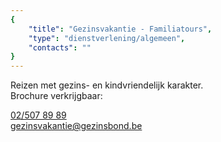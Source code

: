 ```yaml
---
{
	"title": "Gezinsvakantie - Familiatours",
	"type": "dienstverlening/algemeen",
	"contacts": ""
}
---
```


Reizen met gezins- en kindvriendelijk karakter.  
Brochure verkrijgbaar:

[02/507 89 89](tel:+3225078989)  
[gezinsvakantie@gezinsbond.be](mailto:gezinsvakantie@gezinsbond.be)
